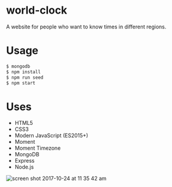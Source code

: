 # world-clock
A website for people who want to know times in different regions.
# Usage
```bash
$ mongodb
$ npm install
$ npm run seed
$ npm start
```
# Uses
* HTML5
* CSS3
* Modern JavaScript (ES2015+)
* Moment
* Moment Timezone
* MongoDB
* Express
* Node.js

![screen shot 2017-10-24 at 11 35 42 am](https://user-images.githubusercontent.com/27325328/31961461-a887caea-b8af-11e7-8b5f-7ef72a479f8d.png)
